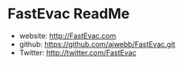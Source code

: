 # FastEvac ReadMe

* website: http://FastEvac.com
* github: https://github.com/ajwebb/FastEvac.git
* Twitter: http://twitter.com/FastEvac
